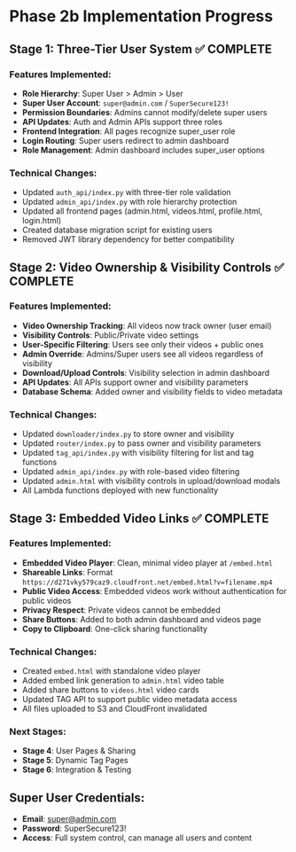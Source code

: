 # Phase 2b Implementation Progress

## Stage 1: Three-Tier User System ✅ COMPLETE

### Features Implemented:
- **Role Hierarchy**: Super User > Admin > User
- **Super User Account**: `super@admin.com` / `SuperSecure123!`
- **Permission Boundaries**: Admins cannot modify/delete super users
- **API Updates**: Auth and Admin APIs support three roles
- **Frontend Integration**: All pages recognize super_user role
- **Login Routing**: Super users redirect to admin dashboard
- **Role Management**: Admin dashboard includes super_user options

### Technical Changes:
- Updated `auth_api/index.py` with three-tier role validation
- Updated `admin_api/index.py` with role hierarchy protection
- Updated all frontend pages (admin.html, videos.html, profile.html, login.html)
- Created database migration script for existing users
- Removed JWT library dependency for better compatibility

## Stage 2: Video Ownership & Visibility Controls ✅ COMPLETE

### Features Implemented:
- **Video Ownership Tracking**: All videos now track owner (user email)
- **Visibility Controls**: Public/Private video settings
- **User-Specific Filtering**: Users see only their videos + public ones
- **Admin Override**: Admins/Super users see all videos regardless of visibility
- **Download/Upload Controls**: Visibility selection in admin dashboard
- **API Updates**: All APIs support owner and visibility parameters
- **Database Schema**: Added owner and visibility fields to video metadata

### Technical Changes:
- Updated `downloader/index.py` to store owner and visibility
- Updated `router/index.py` to pass owner and visibility parameters
- Updated `tag_api/index.py` with visibility filtering for list and tag functions
- Updated `admin_api/index.py` with role-based video filtering
- Updated `admin.html` with visibility controls in upload/download modals
- All Lambda functions deployed with new functionality

## Stage 3: Embedded Video Links ✅ COMPLETE

### Features Implemented:
- **Embedded Video Player**: Clean, minimal video player at `/embed.html`
- **Shareable Links**: Format `https://d271vky579caz9.cloudfront.net/embed.html?v=filename.mp4`
- **Public Video Access**: Embedded videos work without authentication for public videos
- **Privacy Respect**: Private videos cannot be embedded
- **Share Buttons**: Added to both admin dashboard and videos page
- **Copy to Clipboard**: One-click sharing functionality

### Technical Changes:
- Created `embed.html` with standalone video player
- Added embed link generation to `admin.html` video table
- Added share buttons to `videos.html` video cards
- Updated TAG API to support public video metadata access
- All files uploaded to S3 and CloudFront invalidated

### Next Stages:
- **Stage 4**: User Pages & Sharing
- **Stage 5**: Dynamic Tag Pages
- **Stage 6**: Integration & Testing

## Super User Credentials:
- **Email**: super@admin.com
- **Password**: SuperSecure123!
- **Access**: Full system control, can manage all users and content